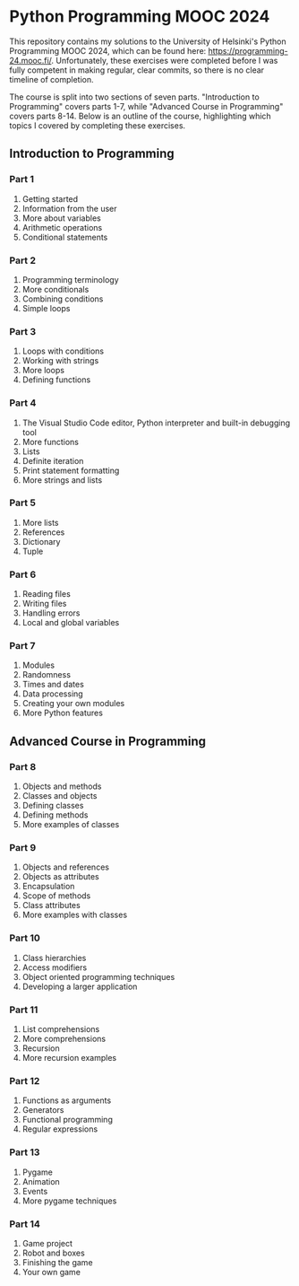 # Python Programming MOOC 2024

This repository contains my solutions to the University of Helsinki's Python Programming MOOC 2024, which can be found here: https://programming-24.mooc.fi/. Unfortunately, these exercises were completed before I was fully competent in making regular, clear commits, so there is no clear timeline of completion.

The course is split into two sections of seven parts. "Introduction to Programming" covers parts 1-7, while "Advanced Course in Programming" covers parts 8-14. Below is an outline of the course, highlighting which topics I covered by completing these exercises.

## Introduction to Programming

### Part 1
1. Getting started
2. Information from the user
3. More about variables
4. Arithmetic operations
5. Conditional statements

### Part 2
1. Programming terminology
2. More conditionals
3. Combining conditions
4. Simple loops

### Part 3
1. Loops with conditions
2. Working with strings
3. More loops
4. Defining functions

### Part 4
1. The Visual Studio Code editor, Python interpreter and built-in debugging tool
2. More functions
3. Lists
4. Definite iteration
5. Print statement formatting
6. More strings and lists

### Part 5
1. More lists
2. References
3. Dictionary
4. Tuple

### Part 6
1. Reading files
2. Writing files
3. Handling errors
4. Local and global variables

### Part 7
1. Modules
2. Randomness
3. Times and dates
4. Data processing
5. Creating your own modules
6. More Python features

## Advanced Course in Programming

### Part 8
1. Objects and methods
2. Classes and objects
3. Defining classes
4. Defining methods
5. More examples of classes

### Part 9
1. Objects and references
2. Objects as attributes
3. Encapsulation
4. Scope of methods
5. Class attributes
6. More examples with classes

### Part 10
1. Class hierarchies
2. Access modifiers
3. Object oriented programming techniques
4. Developing a larger application

### Part 11
1. List comprehensions
2. More comprehensions
3. Recursion
4. More recursion examples

### Part 12
1. Functions as arguments
2. Generators
3. Functional programming
4. Regular expressions

### Part 13
1. Pygame
2. Animation
3. Events
4. More pygame techniques

### Part 14
1. Game project
2. Robot and boxes
3. Finishing the game
4. Your own game
